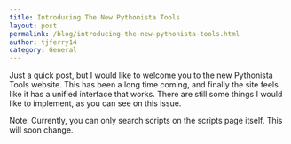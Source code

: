 ```yaml
---
title: Introducing The New Pythonista Tools
layout: post
permalink: /blog/introducing-the-new-pythonista-tools.html
author: tjferry14
category: General
---
```


Just a quick post, but I would like to welcome you to the new Pythonista Tools website. This has been a long time coming, 
and finally the site feels like it has a unified interface that works. There are still some things I would
like to implement, as you can see on this issue.

Note: Currently, you can only search scripts on the scripts page itself. This will soon change.
